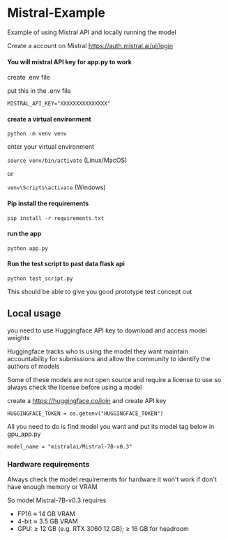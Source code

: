 # Mistral-Example

Example of using Mistral API and locally running the model

Create a account on Mistral https://auth.mistral.ai/ui/login 

#### You will mistral API key for app.py to work

create .env file

put this in the .env file


`MISTRAL_API_KEY="XXXXXXXXXXXXXXX"`

#### create a virtual environment

`python -m venv venv`

enter your virtual environment

`source venv/bin/activate` (Linux/MacOS)

or

`venv\Scripts\activate` (Windows)

#### Pip install the requirements

`pip install -r requirements.txt`

#### run the app

`python app.py`

#### Run the test script to past data flask api

`python test_script.py`

This should be able to give you good prototype test concept out

## Local usage 

you need to use Huggingface API key to download and access model weights

Huggingface tracks who is using the model they want maintain accountability for submissions and allow the community to identify the authors of models

Some of these models are not open source and require a license to use so always check the license before using a model

create a https://huggingface.co/join and create API key

`HUGGINGFACE_TOKEN = os.getenv("HUGGINGFACE_TOKEN")`

All you need to do is find model you want and put its model tag below in gpu_app.py

`model_name = "mistralai/Mistral-7B-v0.3"`


### Hardware requirements 

Always check the model requirements for hardware it won't work if don't have enough memory or VRAM

So model Mistral-7B-v0.3 requires 
- FP16 ≈ 14 GB VRAM
- 4-bit ≈ 3.5 GB VRAM
- GPU: ≥ 12 GB (e.g. RTX 3060 12 GB); ≥ 16 GB for headroom
